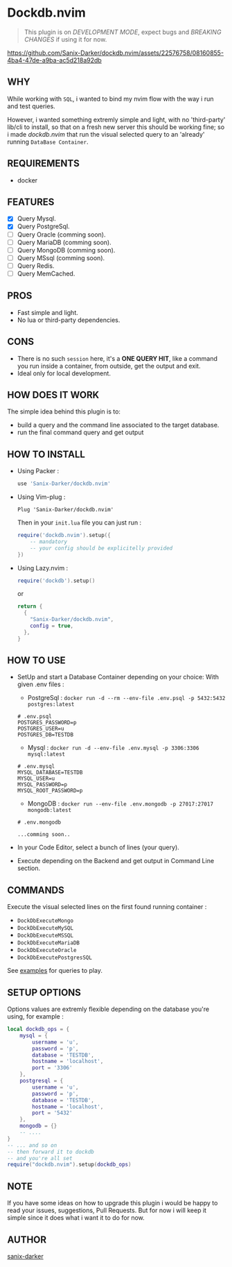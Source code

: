 # Dockdb.nvim

> This plugin is on *DEVELOPMENT MODE*, expect bugs and *BREAKING CHANGES* if using it for now.


https://github.com/Sanix-Darker/dockdb.nvim/assets/22576758/08160855-4ba4-47de-a9ba-ac5d218a92db


## WHY

While working with `SQL`, i wanted to bind my nvim flow with the way i run and test queries.

However, i wanted something extremly simple and light,
with no 'third-party' lib/cli to install, so that on a fresh new server this should be working fine; so i made *dockdb.nvim* that run the visual selected query
to an 'already' running `DataBase Container`.

## REQUIREMENTS

- docker

## FEATURES

- [x] Query Mysql.
- [x] Query PostgreSql.
- [ ] Query Oracle (comming soon).
- [ ] Query MariaDB (comming soon).
- [ ] Query MongoDB (comming soon).
- [ ] Query MSsql (comming soon).
- [ ] Query Redis.
- [ ] Query MemCached.

## PROS

- Fast simple and light.
- No lua or third-party dependencies.

## CONS

- There is no such `session` here, it's a **ONE QUERY HIT**, like a command you run inside a container, from outside, get the output and exit.
- Ideal only for local development.

## HOW DOES IT WORK

The simple idea behind this plugin is to:
- build a query and the command line associated to the target database.
- run the final command query and get output

## HOW TO INSTALL

- Using Packer :
    ```lua
    use 'Sanix-Darker/dockdb.nvim'
    ```

- Using Vim-plug :
    ```
    Plug 'Sanix-Darker/dockdb.nvim'
    ```

    Then in your `init.lua` file you can just run :

    ```lua
    require('dockdb.nvim').setup({
        -- mandatory
        -- your config should be explicitelly provided
    })
    ```

- Using Lazy.nvim :

    ```lua
    require('dockdb').setup()
    ```
    or

    ```lua
    return {
      {
        "Sanix-Darker/dockdb.nvim",
        config = true,
      },
    }
    ```

## HOW TO USE

- SetUp and start a Database Container depending on your choice:
    With given .env files :

    - PostgreSql : `docker run -d --rm --env-file .env.psql -p 5432:5432 postgres:latest`

    ```
    # .env.psql
    POSTGRES_PASSWORD=p
    POSTGRES_USER=u
    POSTGRES_DB=TESTDB
    ```

    - Mysql : `docker run -d --env-file .env.mysql -p 3306:3306 mysql:latest`

    ```
    # .env.mysql
    MYSQL_DATABASE=TESTDB
    MYSQL_USER=u
    MYSQL_PASSWORD=p
    MYSQL_ROOT_PASSWORD=p
    ```

    - MongoDB : `docker run --env-file .env.mongodb -p 27017:27017 mongodb:latest`

    ```
    # .env.mongodb

    ...comming soon..
    ```

- In your Code Editor, select a bunch of lines (your query).
- Execute depending on the Backend and get output in Command Line section.

## COMMANDS

Execute the visual selected lines on the first found running container :

- `DockDbExecuteMongo`
- `DockDbExecuteMySQL`
- `DockDbExecuteMSSQL`
- `DockDbExecuteMariaDB`
- `DockDbExecuteOracle`
- `DockDbExecutePostgresSQL`

See [examples](./examples/) for queries to play.

## SETUP OPTIONS

Options values are extremly flexible depending on the database you're using,
for example :
```lua
local dockdb_ops = {
    mysql = {
        username = 'u',
        password = 'p',
        database = 'TESTDB',
        hostname = 'localhost',
        port = '3306'
    },
    postgresql = {
        username = 'u',
        password = 'p',
        database = 'TESTDB',
        hostname = 'localhost',
        port = '5432'
    },
    mongodb = {}
    -- ....
}
-- ... and so on
-- then forward it to dockdb
-- and you're all set
require("dockdb.nvim").setup(dockdb_ops)
```

## NOTE

If you have some ideas on how to upgrade this plugin i would be happy to read your issues, suggestions, Pull Requests.
But for now i will keep it simple since it does what i want it to do for now.

## AUTHOR

[sanix-darker](https://github.com/sanix-darker)
